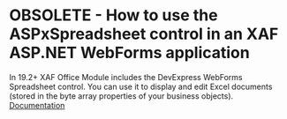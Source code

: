 # OBSOLETE - How to use the ASPxSpreadsheet control in an XAF ASP.NET WebForms application


In 19.2+ XAF Office Module includes the DevExpress WebForms Spreadsheet control. You can use it to display and edit Excel documents (stored in the byte array properties of your business objects). [Documentation][1]


[1]: https://docs.devexpress.com/eXpressAppFramework/400931/concepts/extra-modules/office-module/use-spreadsheet-documents-in-business-objects?v=19.2


